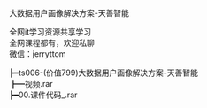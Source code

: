 大数据用户画像解决方案-天善智能

全网it学习资源共享学习<br>全网课程都有，欢迎私聊<br>微信：jerryttom<br>

┣━ts006-(价值799)大数据用户画像解决方案-天善智能<br> ┣━视频.rar<br> ┣━00.课件代码_.rar